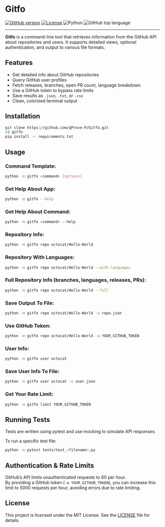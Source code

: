 # Gitfo

[![GitHub version](https://img.shields.io/badge/version-0.1.0-green?logo=github&logoColor=white)](https://github.com/qProve-P/gitfo)
[![License](https://img.shields.io/badge/license-MIT-green)](https://github.com/qProve-P/gitfo/blob/main/LICENSE)
![Python](https://img.shields.io/badge/Python-3.10%2B-blue?logo=python&logoColor=white)
![GitHub top language](https://img.shields.io/github/languages/top/qProve-P/gitfo)


---

**Gitfo** is a command-line tool that retrieves information from the GitHub API about repositories and users. It supports detailed views, optional authentication, and output to various file formats.

## Features

- Get detailed info about GitHub repositories
- Query GitHub user profiles
- Fetch releases, branches, open PR count, language breakdown
- Use a GitHub token to bypass rate limits
- Save results as `.json`, `.txt`, or `.csv`
- Clean, colorized terminal output

## Installation
```bash
git clone https://github.com/qProve-P/Gitfo.git
cd gitfo
pip install -r requirements.txt
```

## Usage

### Command Template:
```bash
python -m gitfo <command> [options]
```

### Get Help About App:
```bash
python -m gitfo --help
```

### Get Help About Command:
```bash
python -m gitfo <command> --help
```

### Repository Info:
```bash
python -m gitfo repo octocat/Hello-World
```

### Repository With Languages:
```bash
python -m gitfo repo octocat/Hello-World --with-languages
```

### Full Repository Info (branches, languages, releases, PRs):
```bash
python -m gitfo repo octocat/Hello-World --full
```

### Save Output To File:
```bash
python -m gitfo repo octocat/Hello-World -o repo.json
```

### Use GitHub Token:
```bash
python -m gitfo repo octocat/Hello-World -a YOUR_GITHUB_TOKEN
```

### User Info:
```bash
python -m gitfo user octocat
```

### Save User Info To File:
```bash
python -m gitfo user octocat -o user.json
```

### Get Your Rate Limit:
```bash
python -m gitfo limit YOUR_GITHUB_TOKEN
```

## Running Tests

Tests are written using pytest and use mocking to simulate API responses.

To run a specific test file:
```bash
python -m pytest tests/test_<filename>.py
```

## Authentication & Rate Limits

GitHub’s API limits unauthenticated requests to 60 per hour.  
By providing a GitHub token (`-a YOUR_GITHUB_TOKEN`), you can increase this limit to 5000 requests per hour, avoiding errors due to rate limiting.

## License

This project is licensed under the MIT License. See the [LICENSE](https://github.com/qProve-P/gitfo/blob/main/LICENSE) file for details.
